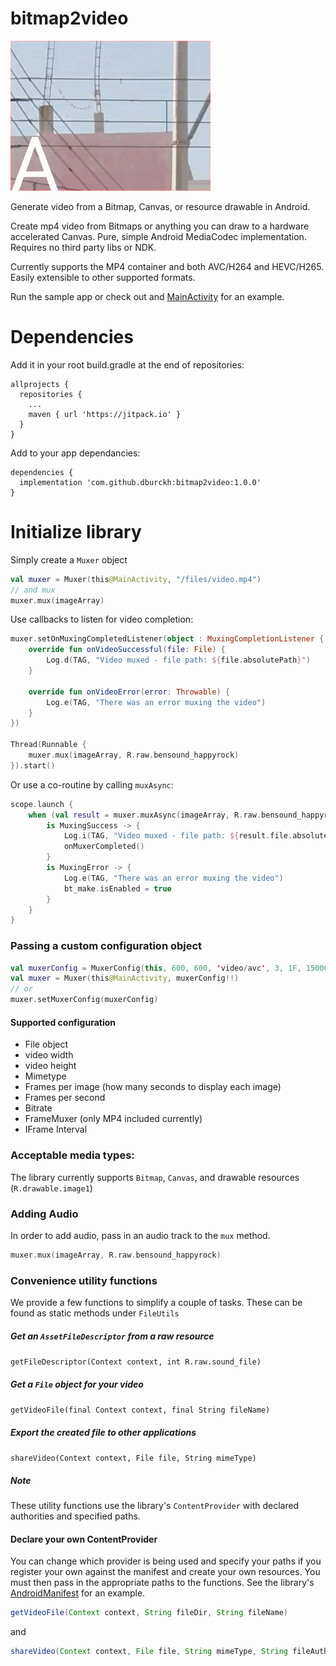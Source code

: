 # bitmap2video
![](bitmap2video.gif)

Generate video from a Bitmap, Canvas, or resource drawable in Android.

Create mp4 video from Bitmaps or anything you can draw to a hardware accelerated Canvas.  Pure, simple Android MediaCodec implementation.  Requires no third party libs or NDK.

Currently supports the MP4 container and both AVC/H264 and HEVC/H265.  Easily extensible to other
 supported formats.  

Run the sample app or check out
and [MainActivity](app/src/main/java/com/homesoft/bitmap2video/MainActivity.java)
for an example.

# Dependencies
Add it in your root build.gradle at the end of repositories:

    allprojects {
      repositories {
        ...
        maven { url 'https://jitpack.io' }
      }
  	}
  
  Add to your app dependancies:

    dependencies {
      implementation 'com.github.dburckh:bitmap2video:1.0.0'
    }


# Initialize library
Simply create a `Muxer` object

```kotlin
val muxer = Muxer(this@MainActivity, "/files/video.mp4")
// and mux
muxer.mux(imageArray)
```

Use callbacks to listen for video completion:
```kotlin
muxer.setOnMuxingCompletedListener(object : MuxingCompletionListener {
    override fun onVideoSuccessful(file: File) {
        Log.d(TAG, "Video muxed - file path: ${file.absolutePath}")
    }

    override fun onVideoError(error: Throwable) {
        Log.e(TAG, "There was an error muxing the video")
    }
})

Thread(Runnable {
    muxer.mux(imageArray, R.raw.bensound_happyrock)
}).start()
```

Or use a co-routine by calling `muxAsync`:

```kotlin
scope.launch {
    when (val result = muxer.muxAsync(imageArray, R.raw.bensound_happyrock)) {
        is MuxingSuccess -> {
            Log.i(TAG, "Video muxed - file path: ${result.file.absolutePath}")
            onMuxerCompleted()
        }
        is MuxingError -> {
            Log.e(TAG, "There was an error muxing the video")
            bt_make.isEnabled = true
        }
    }
}
```

### Passing a custom configuration object 
```kotlin
val muxerConfig = MuxerConfig(this, 600, 600, 'video/avc', 3, 1F, 1500000)
val muxer = Muxer(this@MainActivity, muxerConfig!!)
// or
muxer.setMuxerConfig(muxerConfig)
```

#### Supported configuration
- File object
- video width
- video height
- Mimetype
- Frames per image (how many seconds to display each image)
- Frames per second
- Bitrate
- FrameMuxer (only MP4 included currently)
- IFrame Interval

### Acceptable media types:
The library currently supports `Bitmap`, `Canvas`, and drawable resources (`R.drawable.image1`)

### Adding Audio
In order to add audio, pass in an audio track to the `mux` method.
```kotlin
muxer.mux(imageArray, R.raw.bensound_happyrock)
```

### Convenience utility functions
We provide a few functions to simplify a couple of tasks. These can be
found as static methods under `FileUtils`

##### Get an `AssetFileDescriptor` from a raw resource
`getFileDescriptor(Context context, int R.raw.sound_file)`

##### Get a `File` object for your video
`getVideoFile(final Context context, final String fileName)`

##### Export the created file to other applications
`shareVideo(Context context, File file, String mimeType)`

##### Note
These utility functions use the library's `ContentProvider` with
declared authorities and specified paths.

#### Declare your own ContentProvider
You can change which provider is being used and specify your paths if
you register your own against the manifest and create your own
resources. You must then pass in the appropriate paths to the functions.
See the library's
[AndroidManifest](app/src/main/java/com/homesoft/bitmap2video/library/src/main/AndroidManifest.xml)
for an example.

```java
getVideoFile(Context context, String fileDir, String fileName)
```
and
```java
shareVideo(Context context, File file, String mimeType, String fileAuthority)
```
